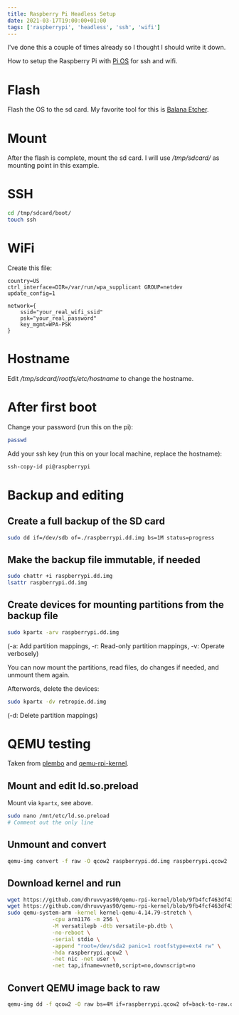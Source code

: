 ```yaml
---
title: Raspberry Pi Headless Setup
date: 2021-03-17T19:00:00+01:00
tags: ['raspberrypi', 'headless', 'ssh', 'wifi']
---
```


I've done this a couple of times already so I thought I should write it down.

How to setup the Raspberry Pi with [Pi OS](https://www.raspberrypi.com/software/operating-systems/#raspberry-pi-os-64-bit)
for ssh and wifi.

# Flash

Flash the OS to the sd card.
My favorite tool for this is [Balana Etcher](https://www.balena.io/etcher/).

# Mount

After the flash is complete, mount the sd card.
I will use */tmp/sdcard/* as mounting point in this example.

# SSH

```bash
cd /tmp/sdcard/boot/
touch ssh
```

# WiFi

Create this file:

```{data-filename=/tmp/sdcard/boot/wpa_supplicant.conf}
country=US
ctrl_interface=DIR=/var/run/wpa_supplicant GROUP=netdev
update_config=1

network={
    ssid="your_real_wifi_ssid"
    psk="your_real_password"
    key_mgmt=WPA-PSK
}
```

# Hostname

Edit */tmp/sdcard/rootfs/etc/hostname* to change the hostname.

# After first boot

Change your password (run this on the pi):

```bash
passwd
```

Add your ssh key (run this on your local machine, replace the hostname):

```bash
ssh-copy-id pi@raspberrypi
```

# Backup and editing

## Create a full backup of the SD card

```bash
sudo dd if=/dev/sdb of=./raspberrypi.dd.img bs=1M status=progress
```

## Make the backup file immutable, if needed

```bash
sudo chattr +i raspberrypi.dd.img
lsattr raspberrypi.dd.img
```

## Create devices for mounting partitions from the backup file

```bash
sudo kpartx -arv raspberrypi.dd.img
```

(-a: Add partition mappings, -r: Read-only partition mappings, -v: Operate verbosely)

You can now mount the partitions, read files, do changes if needed, and unmount them again.

Afterwords, delete the devices:

```bash
sudo kpartx -dv retropie.dd.img
```

(-d: Delete partition mappings)

# QEMU testing

Taken from [plembo](https://gist.github.com/plembo/c4920016312f058209f5765cb9a3a25e) and [qemu-rpi-kernel](https://github.com/dhruvvyas90/qemu-rpi-kernel/wiki).

## Mount and edit ld.so.preload

Mount via `kpartx`, see above.

```bash
sudo nano /mnt/etc/ld.so.preload
# Comment out the only line
```

## Unmount and convert

```bash
qemu-img convert -f raw -O qcow2 raspberrypi.dd.img raspberrypi.qcow2
```

## Download kernel and run

```bash
wget https://github.com/dhruvvyas90/qemu-rpi-kernel/blob/9fb4fcf463df4341dbb7396df127374214b90841/kernel-qemu-4.14.79-stretch?raw=true
wget https://github.com/dhruvvyas90/qemu-rpi-kernel/blob/9fb4fcf463df4341dbb7396df127374214b90841/versatile-pb.dtb?raw=true
sudo qemu-system-arm -kernel kernel-qemu-4.14.79-stretch \
              -cpu arm1176 -m 256 \
              -M versatilepb -dtb versatile-pb.dtb \
              -no-reboot \
              -serial stdio \
              -append "root=/dev/sda2 panic=1 rootfstype=ext4 rw" \
              -hda raspberrypi.qcow2 \
              -net nic -net user \
              -net tap,ifname=vnet0,script=no,downscript=no
```

## Convert QEMU image back to raw

```bash
qemu-img dd -f qcow2 -O raw bs=4M if=raspberrypi.qcow2 of=back-to-raw.dd.img
```
